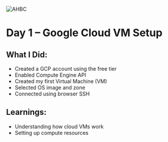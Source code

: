 ![AHBC](https://github.com/user-attachments/assets/77c8e788-a40b-47de-8749-4a6adbb5f88e)
# Day 1 – Google Cloud VM Setup

## What I Did:
- Created a GCP account using the free tier
- Enabled Compute Engine API
- Created my first Virtual Machine (VM)
- Selected OS image and zone
- Connected using browser SSH

## Learnings:
- Understanding how cloud VMs work
- Setting up compute resources


